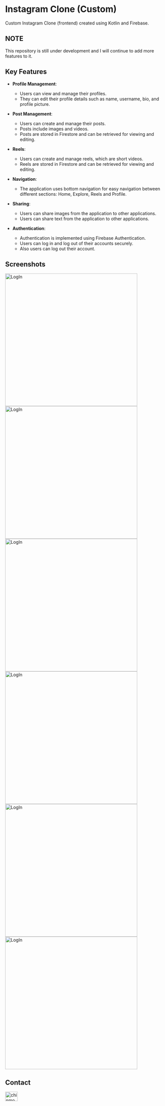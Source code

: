 
# Instagram Clone (Custom)

Custom Instagram Clone (frontend) created using Kotlin and Firebase.


## NOTE

This repository is still under development and I will continue to add more features to it.

## Key Features

- **Profile Management**:
    - Users can view and manage their profiles.
    - They can edit their profile details such as name, username, bio, and profile picture.

- **Post Management**:
    - Users can create and manage their posts.
    - Posts include images and videos.
    - Posts are stored in Firestore and can be retrieved for viewing and editing.

- **Reels**:
    - Users can create and manage reels, which are short videos.
    - Reels are stored in Firestore and can be retrieved for viewing and editing.

- **Navigation**:
    - The application uses bottom navigation for easy navigation between different sections: Home, Explore, Reels and Profile.

- **Sharing**:
    - Users can share images from the application to other applications.
    - Users can share text from the application to other applications.

- **Authentication**:
    - Authentication is implemented using Firebase Authentication.
    - Users can log in and log out of their accounts securely.
    - Also users can log out their account.

## Screenshots

<p>

<img src="https://github.com/UndefinedParticle/Instagram-Clone/blob/main/Screenshots/login_mob.png?raw=true" alt="LogIn" width = "425" >
<img src="https://github.com/UndefinedParticle/Instagram-Clone/blob/main/Screenshots/register_mob.png?raw=true" alt="LogIn" width = "425" >
<img src="https://github.com/UndefinedParticle/Instagram-Clone/blob/main/Screenshots/home_mob.png?raw=true" alt="LogIn" width = "425" >

<img src="https://github.com/UndefinedParticle/Instagram-Clone/blob/main/Screenshots/profile_mob.png?raw=true" alt="LogIn" width = "425" >
<img src="https://github.com/UndefinedParticle/Instagram-Clone/blob/main/Screenshots/editprofile_mob.png?raw=true" alt="LogIn" width = "425" >
<img src="https://github.com/UndefinedParticle/Instagram-Clone/blob/main/Screenshots/explore_mob.png?raw=true" alt="LogIn" width = "425" >


</p>


## Contact

<a href="https://www.linkedin.com/in/chinmoy09ine/"><img src="https://raw.githubusercontent.com/rahuldkjain/github-profile-readme-generator/master/src/images/icons/Social/linked-in-alt.svg"  alt="chinmoy09ine" height="30" width="40" /></a>
